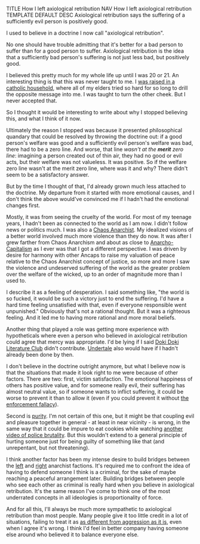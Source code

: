 TITLE How I left axiological retribution
NAV How I left axiological retribution
TEMPLATE DEFAULT
DESC Axiological retribution says the suffering of a sufficiently evil person is positively good.

I used to believe in a doctrine I now call "axiological retribution".

No one should have trouble admitting that it's better for a bad person to suffer than for a good person to suffer. Axiological retribution is the idea that a sufficiently bad person's suffering is not just less bad, but positively good.

I believed this pretty much for my whole life up until I was 20 or 21. An interesting thing is that this was never taught to me. I [was raised in a catholic household](apostasy), where all of my elders tried so hard for so long to drill the opposite message into me. I was taught to turn the other cheek. But I never accepted that.

So I thought it would be interesting to write about why I stopped believing this, and what I think of it now.

Ultimately the reason I stopped was because it presented philosophical quandary that could be resolved by throwing the doctrine out: if a good person's welfare was good and a sufficiently evil person's welfare was bad, there had to be a zero line. And worse, that line _wasn't at the **merit** zero line_: imagining a person created out of thin air, they had no good or evil acts, but their welfare was not valueless. It was positive. So if the welfare zero line wasn't at the merit zero line, where was it and why? There didn't seem to be a satisfactory answer.

But by the time I thought of that, I'd already grown much less attached to the doctrine. My departure from it started with more emotional causes, and I don't think the above would've convinced me if I hadn't had the emotional changes first.

Mostly, it was from seeing the cruelty of the world. For most of my teenage years, I hadn't been as connected to the world as I am now. I didn't follow news or politics much. I was also a [Chaos Anarchist](anarchism_conversion). My idealized visions of a better world involved much more violence than they do now. It was after I grew farther from Chaos Anarchism and about as close to [Anarcho-Capitalism](/argument/faction_ancap) as I ever was that I got a different perspective. I was driven by desire for harmony with other Ancaps to raise my valuation of peace relative to the Chaos Anarchist concept of justice, so more and more I saw the violence and undeserved suffering of the world as the greater problem over the welfare of the wicked, up to an order of magnitude more than I used to.

I describe it as a feeling of desperation. I said something like, "the world is so fucked, it would be such a victory just to end the suffering. I'd have a hard time feeling unsatisfied with that, even if everyone responsible went unpunished." Obviously that's not a rational thought. But it was a righteous feeling. And it led me to having more rational and more moral beliefs.

Another thing that played a role was getting more experience with hypotheticals where even a person who believed in axiological retribution could agree that mercy was appropriate. I'd be lying if I said [Doki Doki Literature Club](/reviews/ddlc) didn't contribute. [Undertale](/reviews/undertale) also would have if I hadn't already been done by then.

I don't believe in the doctrine outright anymore, but what I believe now is that the situations that made it look right to me were because of other factors. There are two: first, victim satisfaction. The emotional happiness of others has positive value, and for someone really evil, their suffering has almost neutral value, so if someone wants to inflict suffering, it could be worse to prevent it than to allow it (even if you could prevent it without [the enforcement fallacy](/protagonism/enforcement)).

Second is [purity](/protagonism/impurity). I'm not certain of this one, but it might be that coupling evil and pleasure together in general - at least in near vicinity - is wrong, in the same way that it could be impure to eat cookies while watching [another video of police brutality](https://twitter.com/DerenicByrd/status/1257983272111374338). But this wouldn't extend to a general principle of hurting someone just for being guilty of something like that (and unrepentant, but not threatening).

I think another factor has been my intense desire to build bridges between the [left](/argument/faction_ancom) and [right](/argument/faction_ancap) anarchist factions. It's required me to confront the idea of having to defend someone I think is a criminal, for the sake of maybe reaching a peaceful arrangement later. Building bridges between people who see each other as criminal is really hard when you believe in axiological retribution. It's the same reason I've come to think one of the most underrated concepts in all ideologies is proportionality of force.

And for all this, I'll always be much more sympathetic to axiological retribution than most people. Many people give it too little credit in a lot of situations, failing to treat it as [as different from aggression as it is](https://yujiri.xyz/protagonism/retribution#retaliation-stops-being-different-from-aggression-as-soon-as-the-threat-is-gone), even when I agree it's wrong. I think I'd feel in better company having someone else around who believed it to balance everyone else.
